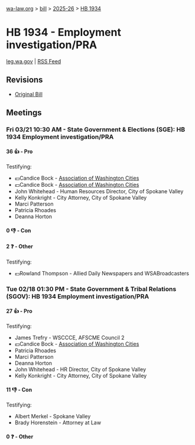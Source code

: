 [wa-law.org](/) > [bill](/bill/) > [2025-26](/bill/2025-26/) > [HB 1934](/bill/2025-26/hb/1934/)

# HB 1934 - Employment investigation/PRA
[leg.wa.gov](https://app.leg.wa.gov/billsummary?BillNumber=1934&Year=2025&Initiative=false) | [RSS Feed](./rss.xml)

## Revisions
* [Original Bill](1/)

## Meetings
### Fri 03/21 10:30 AM - State Government & Elections (SGE): HB 1934 Employment investigation/PRA
#### 36 👍 - Pro
Testifying:
* 💵Candice Bock - [Association of Washington Cities](/org/association_of_washington_cities/)
* 💵Candice Bock - [Association of Washington Cities](/org/association_of_washington_cities/)
* John Whitehead - Human Resources Director, City of Spokane Valley
* Kelly Konkright - City Attorney, City of Spokane Valley
* Marci Patterson
* Patricia Rhoades
* Deanna Horton

#### 0 👎 - Con

#### 2 ❓ - Other
Testifying:
* 💵Rowland Thompson - Allied Daily Newspapers and WSABroadcasters

### Tue 02/18 01:30 PM - State Government & Tribal Relations (SGOV): HB 1934 Employment investigation/PRA
#### 27 👍 - Pro
Testifying:
* James Trefry - WSCCCE, AFSCME Council 2
* 💵Candice Bock - [Association of Washington Cities](/org/association_of_washington_cities/)
* Patricia Rhoades
* Marci Patterson
* Deanna Horton
* John Whitehead - HR Director, City of Spokane Valley
* Kelly Konkright - City Attorney, City of Spokane Valley

#### 11 👎 - Con
Testifying:
* Albert Merkel - Spokane Valley
* Brady Horenstein - Attorney at Law

#### 0 ❓ - Other
